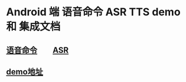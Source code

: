 # Android 端 语音命令 ASR TTS demo 和 集成文档

## [语音命令](./commands/README.md)&emsp;&emsp;[ASR](./translation/README.md)

## [demo地址](https://github.com/XioaAi/SpeechRecognition)



